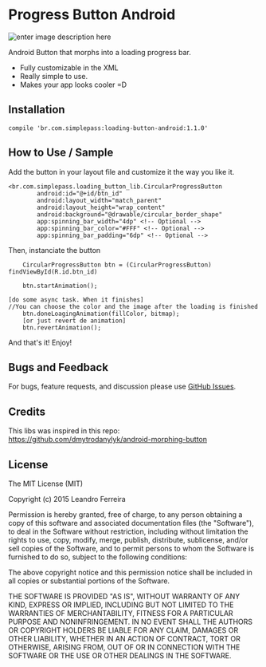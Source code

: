 


# Progress Button Android

![enter image description here](https://lh3.googleusercontent.com/STg_dkW-6BgqC4hDif0AROh407Gtlwxwr64_MFieP2WRbP7ayAAPKKq2eCY837-uA2mSA1jo=s0 "loadingButtons.gif")

Android Button that morphs into a loading progress bar. 

  - Fully customizable in the XML
  - Really simple to use.
  - Makes your app looks cooler =D

## Installation

    compile 'br.com.simplepass:loading-button-android:1.1.0'

## How to Use / Sample
Add the button in your layout file and customize it the way you like it.

   

    <br.com.simplepass.loading_button_lib.CircularProgressButton
    	    android:id="@+id/btn_id"
    	    android:layout_width="match_parent"
            android:layout_height="wrap_content"
            android:background="@drawable/circular_border_shape"
            app:spinning_bar_width="4dp" <!-- Optional -->
            app:spinning_bar_color="#FFF" <!-- Optional -->
            app:spinning_bar_padding="6dp" <!-- Optional -->

Then, instanciate the button

        CircularProgressButton btn = (CircularProgressButton) findViewById(R.id.btn_id)

        btn.startAnimation();
        
    [do some async task. When it finishes]
    //You can choose the color and the image after the loading is finished
		btn.doneLoagingAnimation(fillColor, bitmap); 
		[or just revert de animation]
		btn.revertAnimation();

And that's it! Enjoy!

## Bugs and Feedback


For bugs, feature requests, and discussion please use [GitHub Issues](https://github.com/leandroBorgesFerreira/LoadingButtonAndroid/issues).

## Credits



This libs was inspired in this repo: https://github.com/dmytrodanylyk/android-morphing-button

## License
The MIT License (MIT)

Copyright (c) 2015 Leandro Ferreira

Permission is hereby granted, free of charge, to any person obtaining a copy of this software and associated documentation files (the "Software"), to deal in the Software without restriction, including without limitation the rights to use, copy, modify, merge, publish, distribute, sublicense, and/or sell copies of the Software, and to permit persons to whom the Software is furnished to do so, subject to the following conditions:

The above copyright notice and this permission notice shall be included in all copies or substantial portions of the Software.

THE SOFTWARE IS PROVIDED "AS IS", WITHOUT WARRANTY OF ANY KIND, EXPRESS OR IMPLIED, INCLUDING BUT NOT LIMITED TO THE WARRANTIES OF MERCHANTABILITY, FITNESS FOR A PARTICULAR PURPOSE AND NONINFRINGEMENT. IN NO EVENT SHALL THE
AUTHORS OR COPYRIGHT HOLDERS BE LIABLE FOR ANY CLAIM, DAMAGES OR OTHER LIABILITY, WHETHER IN AN ACTION OF CONTRACT, TORT OR OTHERWISE, ARISING FROM, OUT OF OR IN CONNECTION WITH THE SOFTWARE OR THE USE OR OTHER DEALINGS IN THE SOFTWARE.

    



		
